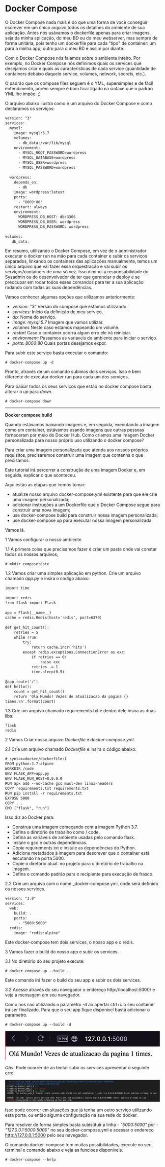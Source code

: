 # **Docker Compose**

O Docker Compose nada mais é do que uma forma de você conseguir escrever em um único arquivo todos os detalhes do ambiente de sua aplicação. Antes nós usávamos o dockerfile apenas para criar imagens, seja da minha aplicação, do meu BD ou do meu webserver, mas sempre de forma unitária, pois tenho um dockerfile para cada "tipo" de container: um para a minha app, outro para o meu BD e assim por diante.

Com o Docker Compose nós falamos sobre o ambiente inteiro. Por exemplo, no Docker Compose nós definimos quais os services que desejamos criar e quais as características de cada service (quantidade de containers debaixo daquele service, volumes, network, secrets, etc.).

O padrão que os compose files seguem é o YML, supersimples e de fácil entendimento, porém sempre é bom ficar ligado na sintaxe que o padrão YML lhe impõe. ;)


O arquivo abaixo ilustra como é um arquivo do Docker Compose e como declaramos os serviços:

```
version: "3"
services:
  mysql:
    image: mysql:5.7
    volumes:
      - db_data:/var/lib/mysql
    environment:
      - MYSQL_ROOT_PASSWORD=wordpress
      - MYSQL_DATABASE=wordpress
      - MYSQL_USER=wordpress
      - MYSQL_PASSWORD=wordpress

  wordpress:
    depends_on:
      - db 
    image: wordpress:latest
    ports:
      - "8000:80"
    restart: always
    environment:
      WORDPRESS_DB_HOST: db:3306
      WORDPRESS_DB_USER: wordpress
      WORDPRESS_DB_PASSWORD: wordpress 
 
volumes:
   db_data:

```
Em resumo, utilizando o Docker Compose, em vez de o administrador executar o docker run na mão para cada container e subir os serviços separados, linkando os containers das aplicações manualmente, temos um único arquivo que vai fazer essa orquestração e vai subir os serviços/containers de uma só vez. Isso diminui a responsabilidade do Sysadmin ou do desenvolvedor de ter que gerenciar o deploy e se preocupar em rodar todos esses comandos para ter a sua aplicação rodando com todas as suas dependências.

Vamos conhecer algumas opções que utilizamos anteriormente:

* _version: \"3\"_ Versão do compose que estamos utilizando.
* _services:_ Início da definição de meu serviço.
* _db:_ Nome do serviço.
* _image: mysql:5.7_ Imagem que vamos utilizar.
* _volumes_ Neste caso estamos mapeando um volume.
* _restart_ Caso o container ocorra algum erro ele irá reiniciar.
* _environment:_ Passamos as variaveis de ambiente para iniciar o serviço.
* _ports: 8000:80_ Quais portas desejamos expor.

Para subir este serviço basta executar o comando:
```
# docker-compose up -d
```

Pronto, através de um comando subimos dois serviços. Isso é bem diferente de executar docker run para cada um dos serviços.

Para baixar todos os seus serviços que estão no docker compose basta alterar o _up_ para _down_.

```
# docker-compose down
```

____

**Docker compose build**

Quando estávamos baixando imagens e, em seguida, executando a imagem como um container, estávamos usando imagens que outras pessoas forneceram por meio do Docker Hub. Como criamos uma imagem Docker personalizada para nosso próprio uso utilizando o docker compose?

Para criar uma imagem personalizada que atenda aos nossos próprios requisitos, precisaremos construir uma imagem que contenha o que precisamos.

Este tutorial irá percorrer a construção de uma imagem Docker e, em seguida, explicar o que aconteceu.

Aqui estão as etapas que iremos tomar:

* atualize nosso arquivo docker-compose.yml existente para que ele crie uma imagem personalizada;
* adicionar instruções a um Dockerfile que o Docker Compose segue para construir uma nova imagem;
* use docker-compose build para construir nossa imagem personalizada;
* use docker-compose up para executar nossa imagem personalizada.

Vamos lá.

1 Vamos configurar o nosso ambiente.

1.1 A primera coisa que precisamos fazer é criar um pasta onde vai constar todos os nossos arquivos;

````
# mkdir composeteste
````

1.2 Vamos criar uma simples aplicação em python. Crie um arquivo chamado _app.py_ e insira o código abaixo:

```
import time

import redis
from flask import Flask

app = Flask(__name__)
cache = redis.Redis(host='redis', port=6379)

def get_hit_count():
    retries = 5
    while True:
        try:
            return cache.incr('hits')
        except redis.exceptions.ConnectionError as exc:
            if retries == 0:
                raise exc
            retries -= 1
            time.sleep(0.5)

@app.route('/')
def hello():
    count = get_hit_count()
    return 'Ola Mundo! Vezes de atualizacao da pagina {} times.\n'.format(count)
```

1.3 Crie um arquivo chamado requirements.txt e dentro dele insira as duas libs:

```
flask
redis
```

2 Vamos Criar nosso arquivo _Dockerfile_ e _docker-compose.yml_.

2.1 Crie um arquivo chamado _Dockerfile_ e insira o código abaixo:

```
# syntax=docker/dockerfile:1
FROM python:3.7-alpine
WORKDIR /code
ENV FLASK_APP=app.py
ENV FLASK_RUN_HOST=0.0.0.0
RUN apk add --no-cache gcc musl-dev linux-headers
COPY requirements.txt requirements.txt
RUN pip install -r requirements.txt
EXPOSE 5000
COPY . .
CMD ["flask", "run"]
```
Isso diz ao Docker para:

* Construa uma imagem começando com a imagem Python 3.7.
* Defina o diretório de trabalho como / code.
* Defina as variáveis de ambiente usadas pelo comando flask.
* Instale o gcc e outras dependências.
* Copie requirements.txt e instale as dependências do Python.
* Adicione metadados à imagem para descrever que o container está escutando na porta 5000.
* Copie o diretório atual. no projeto para o diretório de trabalho na imagem.
* Defina o comando padrão para o recipiente para execução de frasco.

2.2 Crie um arquivo com o nome _docker-compose.yml, onde será definido os nossos services.

```
version: "3.9"
services:
  web:
    build: .
    ports:
      - "5000:5000"
  redis:
    image: "redis:alpine"
```
 Este docker-compose tem dois services, o nosso app e o redis.

 3 Vamos fazer o build do nosso app e subir os services.

 3.1 No diretório do seu projeto execute:

```
# docker-compose up --build .
```
Este comando irá fazer o build do seu app e subir os dois services.

3.2 Acesse através do seu navegador o endereço http://localhost:5000/ e veja a mensagem em seu navegador.

Como nos nao utilizando o parametro _-d_ ao apertar ctrl+c o seu container irá ser finalizado. Para que o seu app fique disponivel basta adicionar o parametro.

```
# docker-compose up --build -d
```

![Docker compose build](imagens/dockercomposebuild.png)

_Obs:_ Pode ocorrer de ao tentar subir os services apresentar o seguinte erro:

![Erro porta em uso](imagens/erroportuse.png)

Isso pode ocorrer em situações que já tenha um outro serviço utilizando esta porta, ou então alguma configuração na sua rede do docker.

Para resolver de forma simples basta subistituir a linha _- "5000:5000"_ por _- "127.0.0.1:5000:5000"_ no seu docker-compose.yml e acessar o endereço http://127.0.0.1:5000 pelo seu navegador.

O comando docker-compose tem muitas possibilidades, execute no seu terminal o comando abaixo e veja as funcioes disponiveis.

```
# docker-compose --help
```



